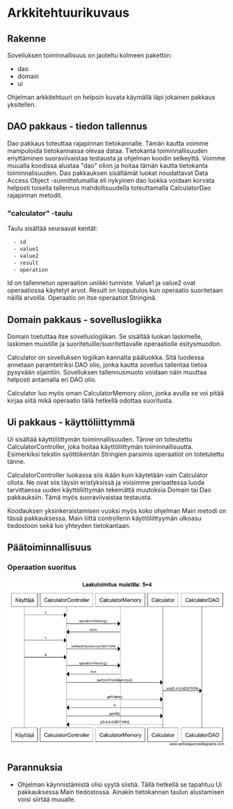 # Arkkitehtuurikuvaus

## Rakenne

Sovelluksen toiminnallisuus on jaoteltu kolmeen pakettiin:
- dao
- domain
- ui

Ohjelman arkkitehtuuri on helpoin kuvata käymällä läpi jokainen pakkaus yksitellen.

## DAO pakkaus - tiedon tallennus

Dao pakkaus toteuttaa rajapinnan tietokannalle. Tämän kautta voimme manipuloida tietokannassa olevaa dataa. Tietokanta toiminnallisuuden eriyttäminen suoraviivaistaa testausta ja ohjelman koodin selkeyttä. Voimme muualla koodissa alustaa "dao" olion ja hoitaa tämän kautta tietokanta toiminnalisuuden. Dao pakkauksen sisältämät luokat noudattavat Data Access Object -sunnittelumallia eli nykyinen dao luokka voidaan korvata helposti toisella tallennus mahdollisuudella toteuttamalla CalculatorDao rajapinnan metodit. 

### "calculator" -taulu
Taulu sisältää seuraavat kentät:
```
  - id
  - value1
  - value2
  - result
  - operation
```

Id on tallennetun operaation uniikki tunniste. Value1 ja value2 ovat operaatiossa käytetyt arvot. Result on lopputulos kun operaatio suoritetaan näillä arvoilla. Operaatio on itse operaatiot Stringinä. 

## Domain pakkaus - sovelluslogiikka 

Domain toetuttaa itse sovelluslogiikan. Se sisältää luokan laskimelle, laskimen muistille ja suoritetuille/suoritettavalle operaatiolle esitysmuodon.

Calculator on sovelluksen logiikan kannalta pääluokka. Sitä luodessa annetaan paramtetriksi DAO olio, jonka kautta sovellus tallentaa tietoa pysyvään sijaintiin. Sovelluksen tallennusmuoto voidaan näin muuttaa helposti antamalla eri DAO olio.

Calculator luo myös oman CalculatorMemory olion, jonka avulla se voi pitää kirjaa siitä mikä operaatio tällä hetkellä odottaa suoritusta.

## Ui pakkaus - käyttöliittymmä

Ui sisältää käyttöliittymän toiminnallisuuden. Tänne on toteutettu CalculatorController, joka hoitaa käyttöliittymän toiminnallisuutta. Esimerkiksi tekstin syöttökentän Stringien parsimis operaatiot on totetutettu tänne.

CalculatorController luokassa siis ikään kuin käytetään vain Calculator oliota. Ne ovat siis täysin eristyksissä ja voisimme periaattessa luoda tarvittaessa uuden käyttöliittymän tekemättä muutoksia Domain tai Dao pakkauksiin. Tämä myös suoraviivaistaa testausta.

Koodauksen yksinkeraistamisen vuoksi myös koko ohjelman Main metodi on tässä pakkauksessa. Main liittä controllerin käyttöliittyymän ulkoasu tiedostoon sekä luo yhteyden tietokantaan.

## Päätoiminnallisuus

### Operaation suoritus

<img src="https://github.com/AlecSiikaluoma/ot-harjoitustyo/blob/master/dokumentaatio/Laskutoimitus%20muistilla_%205%2B4.png" />

## Parannuksia

- Ohjelman käynnistämistä olisi syytä siistiä. Tällä hetkellä se tapahtuu Ui pakkauksessa Main tiedostossa. Ainakin tietokannan taulun alustamisen voisi siirtää muualle.

